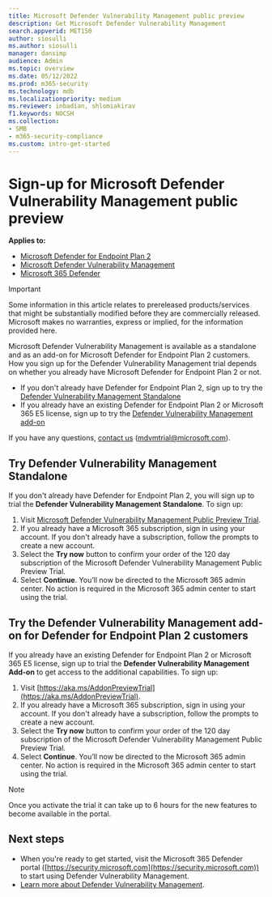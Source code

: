```yaml
---
title: Microsoft Defender Vulnerability Management public preview
description: Get Microsoft Defender Vulnerability Management
search.appverid: MET150
author: siosulli
ms.author: siosulli
manager: dansimp 
audience: Admin
ms.topic: overview
ms.date: 05/12/2022
ms.prod: m365-security
ms.technology: mdb
ms.localizationpriority: medium
ms.reviewer: inbadian, shlomiakirav
f1.keywords: NOCSH 
ms.collection: 
- SMB
- m365-security-compliance
ms.custom: intro-get-started
---
```


# Sign-up for Microsoft Defender Vulnerability Management public preview

**Applies to:**

- [Microsoft Defender for Endpoint Plan 2](https://go.microsoft.com/fwlink/?linkid=2154037)
- [Microsoft Defender Vulnerability Management](index.yml)
- [Microsoft 365 Defender](https://go.microsoft.com/fwlink/?linkid=2118804)

> [!IMPORTANT]
> Some information in this article relates to prereleased products/services that might be substantially modified before they are commercially released. Microsoft makes no warranties, express or implied, for the information provided here.

Microsoft Defender Vulnerability Management is available as a standalone and as an add-on for Microsoft Defender for Endpoint Plan 2 customers. How you sign up for the Defender Vulnerability Management trial depends on whether you already have Microsoft Defender for Endpoint Plan 2 or not.

- If you don't already have Defender for Endpoint Plan 2, sign up to try the [Defender Vulnerability Management Standalone](#try-defender-vulnerability-management-standalone)
- If you already have an existing Defender for Endpoint Plan 2 or Microsoft 365 E5 license, sign up to try the [Defender Vulnerability Management add-on](#try-the-defender-vulnerability-management-add-on-for-defender-for-endpoint-plan-2-customers)

If you have any questions, [contact us](mailto:mdvmtrial@microsoft.com) (mdvmtrial@microsoft.com).

## Try Defender Vulnerability Management Standalone

If you don't already have Defender for Endpoint Plan 2, you will sign up to trial the **Defender Vulnerability Management Standalone**. To sign up:

1. Visit [Microsoft Defender Vulnerability Management Public Preview Trial](https://signup.microsoft.com/get-started/signup?products=dee3976b-2cfd-40c3-90b6-3147cbf03146&ali=1&bac=1).
2. If you already have a Microsoft 365 subscription, sign in using your account. If you don't already have a subscription, follow the prompts to create a new account.
3. Select the **Try now** button to confirm your order of the 120 day subscription of the Microsoft Defender Vulnerability Management Public Preview Trial.
4. Select **Continue**. You’ll now be directed to the Microsoft 365 admin center. No action is required in the Microsoft 365 admin center to start using the trial.

## Try the Defender Vulnerability Management add-on for Defender for Endpoint Plan 2 customers

If you already have an existing Defender for Endpoint Plan 2 or Microsoft 365 E5 license, sign up to trial the **Defender Vulnerability Management Add-on** to get access to the additional capabilities. To sign up:

1. Visit [https://aka.ms/AddonPreviewTrial](https://aka.ms/AddonPreviewTrial).
2. If you already have a Microsoft 365 subscription, sign in using your account. If you don't already have a subscription, follow the prompts to create a new account.
3. Select the **Try now** button to confirm your order of the 120 day subscription of the Microsoft Defender Vulnerability Management Public Preview Trial.
4. Select **Continue**. You’ll now be directed to the Microsoft 365 admin center. No action is required in the Microsoft 365 admin center to start using the trial.

> [!NOTE]
> Once you activate the trial it can take up to 6 hours for the new features to become available in the portal.

## Next steps

- When you're ready to get started, visit the Microsoft 365 Defender portal ([https://security.microsoft.com](https://security.microsoft.com)) to start using Defender Vulnerability Management.
- [Learn more about Defender Vulnerability Management](defender-vulnerability-management.md).
